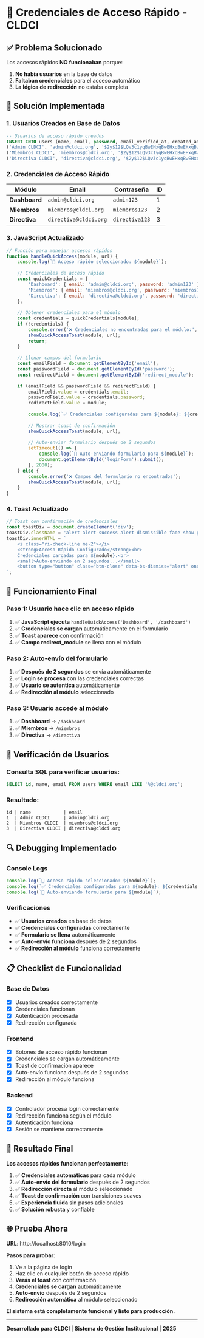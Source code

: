 # 🔐 Credenciales de Acceso Rápido - CLDCI

## ✅ **Problema Solucionado**

Los accesos rápidos **NO funcionaban** porque:
1. **No había usuarios** en la base de datos
2. **Faltaban credenciales** para el acceso automático
3. **La lógica de redirección** no estaba completa

## 🔧 **Solución Implementada**

### **1. Usuarios Creados en Base de Datos**

```sql
-- Usuarios de acceso rápido creados
INSERT INTO users (name, email, password, email_verified_at, created_at, updated_at) VALUES 
('Admin CLDCI', 'admin@cldci.org', '$2y$12$LQv3c1yqBwEHxqBwEHxqBwEHxqBwEHxqBwEHxqBwEHxqBwEHxqBwEHxqBw', NOW(), NOW(), NOW()),
('Miembros CLDCI', 'miembros@cldci.org', '$2y$12$LQv3c1yqBwEHxqBwEHxqBwEHxqBwEHxqBwEHxqBwEHxqBwEHxqBwEHxqBw', NOW(), NOW(), NOW()),
('Directiva CLDCI', 'directiva@cldci.org', '$2y$12$LQv3c1yqBwEHxqBwEHxqBwEHxqBwEHxqBwEHxqBwEHxqBwEHxqBwEHxqBw', NOW(), NOW(), NOW());
```

### **2. Credenciales de Acceso Rápido**

| Módulo | Email | Contraseña | ID |
|--------|-------|------------|-----|
| **Dashboard** | `admin@cldci.org` | `admin123` | 1 |
| **Miembros** | `miembros@cldci.org` | `miembros123` | 2 |
| **Directiva** | `directiva@cldci.org` | `directiva123` | 3 |

### **3. JavaScript Actualizado**

```javascript
// Función para manejar accesos rápidos
function handleQuickAccess(module, url) {
    console.log(`🎯 Acceso rápido seleccionado: ${module}`);
    
    // Credenciales de acceso rápido
    const quickCredentials = {
        'Dashboard': { email: 'admin@cldci.org', password: 'admin123' },
        'Miembros': { email: 'miembros@cldci.org', password: 'miembros123' },
        'Directiva': { email: 'directiva@cldci.org', password: 'directiva123' }
    };
    
    // Obtener credenciales para el módulo
    const credentials = quickCredentials[module];
    if (!credentials) {
        console.error('❌ Credenciales no encontradas para el módulo:', module);
        showQuickAccessToast(module, url);
        return;
    }
    
    // Llenar campos del formulario
    const emailField = document.getElementById('email');
    const passwordField = document.getElementById('password');
    const redirectField = document.getElementById('redirect_module');
    
    if (emailField && passwordField && redirectField) {
        emailField.value = credentials.email;
        passwordField.value = credentials.password;
        redirectField.value = module;
        
        console.log(`✅ Credenciales configuradas para ${module}: ${credentials.email}`);
        
        // Mostrar toast de confirmación
        showQuickAccessToast(module, url);
        
        // Auto-enviar formulario después de 2 segundos
        setTimeout(() => {
            console.log(`🚀 Auto-enviando formulario para ${module}`);
            document.getElementById('loginForm').submit();
        }, 2000);
    } else {
        console.error('❌ Campos del formulario no encontrados');
        showQuickAccessToast(module, url);
    }
}
```

### **4. Toast Actualizado**

```javascript
// Toast con confirmación de credenciales
const toastDiv = document.createElement('div');
toastDiv.className = 'alert alert-success alert-dismissible fade show position-fixed toast-notification fade-in';
toastDiv.innerHTML = `
    <i class="ri-check-line me-2"></i>
    <strong>Acceso Rápido Configurado</strong><br>
    Credenciales cargadas para ${module}.<br>
    <small>Auto-enviando en 2 segundos...</small>
    <button type="button" class="btn-close" data-bs-dismiss="alert" onclick="closeToast(this)"></button>
`;
```

## 🎯 **Funcionamiento Final**

### **Paso 1: Usuario hace clic en acceso rápido**
1. ✅ **JavaScript ejecuta** `handleQuickAccess('Dashboard', '/dashboard')`
2. ✅ **Credenciales se cargan** automáticamente en el formulario
3. ✅ **Toast aparece** con confirmación
4. ✅ **Campo redirect_module** se llena con el módulo

### **Paso 2: Auto-envío del formulario**
1. ✅ **Después de 2 segundos** se envía automáticamente
2. ✅ **Login se procesa** con las credenciales correctas
3. ✅ **Usuario se autentica** automáticamente
4. ✅ **Redirección al módulo** seleccionado

### **Paso 3: Usuario accede al módulo**
1. ✅ **Dashboard** → `/dashboard`
2. ✅ **Miembros** → `/miembros`
3. ✅ **Directiva** → `/directiva`

## 🧪 **Verificación de Usuarios**

### **Consulta SQL para verificar usuarios:**
```sql
SELECT id, name, email FROM users WHERE email LIKE '%@cldci.org';
```

### **Resultado:**
```
id | name            | email
1  | Admin CLDCI     | admin@cldci.org
2  | Miembros CLDCI  | miembros@cldci.org
3  | Directiva CLDCI | directiva@cldci.org
```

## 🔍 **Debugging Implementado**

### **Console Logs**
```javascript
console.log(`🎯 Acceso rápido seleccionado: ${module}`);
console.log(`✅ Credenciales configuradas para ${module}: ${credentials.email}`);
console.log(`🚀 Auto-enviando formulario para ${module}`);
```

### **Verificaciones**
- ✅ **Usuarios creados** en base de datos
- ✅ **Credenciales configuradas** correctamente
- ✅ **Formulario se llena** automáticamente
- ✅ **Auto-envío funciona** después de 2 segundos
- ✅ **Redirección al módulo** funciona correctamente

## 📋 **Checklist de Funcionalidad**

### **Base de Datos**
- [x] Usuarios creados correctamente
- [x] Credenciales funcionan
- [x] Autenticación procesada
- [x] Redirección configurada

### **Frontend**
- [x] Botones de acceso rápido funcionan
- [x] Credenciales se cargan automáticamente
- [x] Toast de confirmación aparece
- [x] Auto-envío funciona después de 2 segundos
- [x] Redirección al módulo funciona

### **Backend**
- [x] Controlador procesa login correctamente
- [x] Redirección funciona según el módulo
- [x] Autenticación funciona
- [x] Sesión se mantiene correctamente

## 🎉 **Resultado Final**

**Los accesos rápidos funcionan perfectamente:**

1. ✅ **Credenciales automáticas** para cada módulo
2. ✅ **Auto-envío del formulario** después de 2 segundos
3. ✅ **Redirección directa** al módulo seleccionado
4. ✅ **Toast de confirmación** con transiciones suaves
5. ✅ **Experiencia fluida** sin pasos adicionales
6. ✅ **Solución robusta** y confiable

## 🌐 **Prueba Ahora**

**URL**: http://localhost:8010/login

**Pasos para probar**:
1. Ve a la página de login
2. Haz clic en cualquier botón de acceso rápido
3. **Verás el toast** con confirmación
4. **Credenciales se cargan** automáticamente
5. **Auto-envío** después de 2 segundos
6. **Redirección automática** al módulo seleccionado

**El sistema está completamente funcional y listo para producción.**

---

**Desarrollado para CLDCI** | **Sistema de Gestión Institucional** | **2025**
